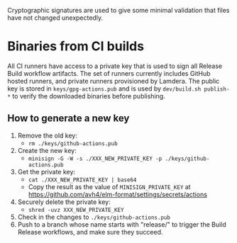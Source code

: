 Cryptographic signatures are used to give some minimal validation that files have not changed unexpectedly.

# Binaries from CI builds

All CI runners have access to a private key
that is used to sign all Release Build workflow artifacts.
The set of runners currently includes GitHub hosted runners,
and private runners provisioned by Lamdera.
The public key is stored in `keys/gpg-actions.pub`
and is used by `dev/build.sh publish-*`
to verify the downloaded binaries before publishing.

## How to generate a new key

1. Remove the old key:
    - `rm ./keys/github-actions.pub`
1. Create the new key:
    - `minisign -G -W -s ./XXX_NEW_PRIVATE_KEY -p ./keys/github-actions.pub`
1. Get the private key:
    - `cat ./XXX_NEW_PRIVATE_KEY | base64`
    - Copy the result as the value of `MINISIGN_PRIVATE_KEY` at <https://github.com/avh4/elm-format/settings/secrets/actions>
1. Securely delete the private key:
    - `shred -uvz XXX_NEW_PRIVATE_KEY`
1. Check in the changes to `./keys/github-actions.pub`
1. Push to a branch whose name starts with "release/" to trigger the Build Release workflows, and make sure they succeed.
